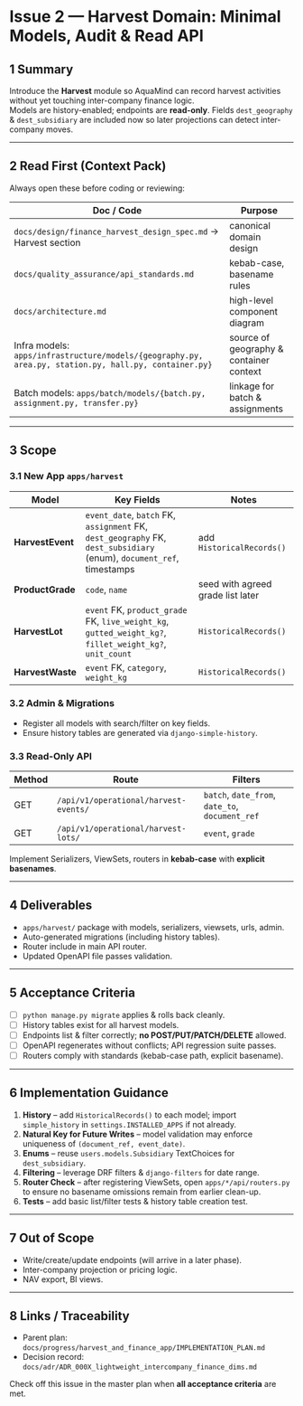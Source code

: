 # Issue 2 — Harvest Domain: Minimal Models, Audit & Read API

## 1 Summary  
Introduce the **Harvest** module so AquaMind can record harvest activities without yet touching inter-company finance logic.  
Models are history-enabled; endpoints are **read-only**. Fields `dest_geography` & `dest_subsidiary` are included now so later projections can detect inter-company moves.

---

## 2 Read First (Context Pack)  
Always open these before coding or reviewing:

| Doc / Code | Purpose |
|------------|---------|
| `docs/design/finance_harvest_design_spec.md` → Harvest section | canonical domain design |
| `docs/quality_assurance/api_standards.md` | kebab-case, basename rules |
| `docs/architecture.md` | high-level component diagram |
| Infra models: `apps/infrastructure/models/{geography.py, area.py, station.py, hall.py, container.py}` | source of geography & container context |
| Batch models: `apps/batch/models/{batch.py, assignment.py, transfer.py}` | linkage for batch & assignments |

---

## 3 Scope  

### 3.1 New App `apps/harvest`  
| Model | Key Fields | Notes |
|-------|-----------|-------|
| **HarvestEvent** | `event_date`, `batch` FK, `assignment` FK, `dest_geography` FK, `dest_subsidiary` (enum), `document_ref`, timestamps | add `HistoricalRecords()` |
| **ProductGrade** | `code`, `name` | seed with agreed grade list later |
| **HarvestLot** | `event` FK, `product_grade` FK, `live_weight_kg`, `gutted_weight_kg?`, `fillet_weight_kg?`, `unit_count` | `HistoricalRecords()` |
| **HarvestWaste** | `event` FK, `category`, `weight_kg` | `HistoricalRecords()` |

### 3.2 Admin & Migrations  
* Register all models with search/filter on key fields.  
* Ensure history tables are generated via `django-simple-history`.

### 3.3 Read-Only API  
| Method | Route | Filters |
|--------|-------|---------|
| GET | `/api/v1/operational/harvest-events/` | `batch`, `date_from`, `date_to`, `document_ref` |
| GET | `/api/v1/operational/harvest-lots/` | `event`, `grade` |

Implement Serializers, ViewSets, routers in **kebab-case** with **explicit basenames**.

---

## 4 Deliverables  
- `apps/harvest/` package with models, serializers, viewsets, urls, admin.  
- Auto-generated migrations (including history tables).  
- Router include in main API router.  
- Updated OpenAPI file passes validation.  

---

## 5 Acceptance Criteria  
- [ ] `python manage.py migrate` applies & rolls back cleanly.  
- [ ] History tables exist for all harvest models.  
- [ ] Endpoints list & filter correctly; **no POST/PUT/PATCH/DELETE** allowed.  
- [ ] OpenAPI regenerates without conflicts; API regression suite passes.
- [ ] Routers comply with standards (kebab-case path, explicit basename).  

---

## 6 Implementation Guidance  
1. **History** – add `HistoricalRecords()` to each model; import `simple_history` in `settings.INSTALLED_APPS` if not already.  
2. **Natural Key for Future Writes** – model validation may enforce uniqueness of `(document_ref, event_date)`.  
3. **Enums** – reuse `users.models.Subsidiary` TextChoices for `dest_subsidiary`.  
4. **Filtering** – leverage DRF filters & `django-filters` for date range.  
5. **Router Check** – after registering ViewSets, open `apps/*/api/routers.py` to ensure no basename omissions remain from earlier clean-up.  
6. **Tests** – add basic list/filter tests & history table creation test.  

---

## 7 Out of Scope  
- Write/create/update endpoints (will arrive in a later phase).  
- Inter-company projection or pricing logic.  
- NAV export, BI views.  

---

## 8 Links / Traceability  
- Parent plan: `docs/progress/harvest_and_finance_app/IMPLEMENTATION_PLAN.md`  
- Decision record: `docs/adr/ADR_000X_lightweight_intercompany_finance_dims.md`  

Check off this issue in the master plan when **all acceptance criteria** are met.
